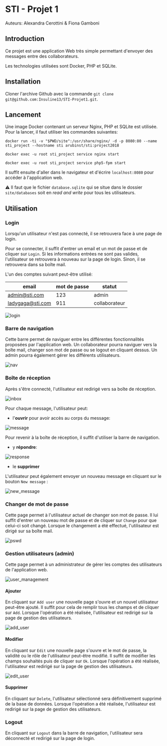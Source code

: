 # STI - Projet 1

Auteurs: Alexandra Cerottini & Fiona Gamboni



## Introduction

Ce projet est une application Web très simple permettant d'envoyer des messages entre des collaborateurs.

Les technologies utilisées sont Docker, PHP et SQLite.



## Installation

Cloner l'archive Github avec la commande `git clone git@github.com:Insuline13/STI-Projet1.git`. 



## Lancement

Une image Docker contenant un serveur Nginx, PHP et SQLite est utilisée. Pour la lancer, il faut utiliser les commandes suivantes:

```shell
docker run -ti -v "$PWD/site":/usr/share/nginx/ -d -p 8080:80 --name sti_project --hostname sti arubinst/sti:project2018

docker exec -u root sti_project service nginx start

docker exec -u root sti_project service php5-fpm start 
```

Il suffit ensuite d'aller dans le navigateur et d'écrire `localhost:8080` pour accéder à l'application web.

:warning: Il faut que le fichier `database.sqlite` qui se situe dans le dossier `site/databases` soit en *read and write* pour tous les utilisateurs. 



## Utilisation

### Login

Lorsqu'un utilisateur n'est pas connecté, il se retrouvera face à une page de login.

Pour se connecter, il suffit d'entrer un email et un mot de passe et de cliquer sur `Login`. Si les informations entrées ne sont pas valides, l'utilisateur se retrouvera à nouveau sur la page de login. Sinon, il se retrouvera dans sa boîte mail.

L'un des comptes suivant peut-être utilisé:

| email            | mot de passe | statut        |
| ---------------- | ------------ | ------------- |
| admin@sti.com    | 123          | admin         |
| ladygaga@sti.com | 911          | collaborateur |

![login](images/login.png)

### Barre de navigation

Cette barre permet de naviguer entre les différentes fonctionnalités proposées par l'application web. Un collaborateur pourra naviguer vers la boîte mail, changer son mot de passe ou se logout en cliquant dessus. Un admin pourra également gérer les différents utilisateurs.

![nav](images/nav.png)

### Boîte de réception

Après s'être connecté, l'utilisateur est redirigé vers sa boîte de réception.

![inbox](images/inbox.png)

Pour chaque message, l'utilisateur peut: 

- l'**ouvrir** pour avoir accès au corps du message:

![message](images/message.png)

Pour revenir à la boîte de réception, il suffit d'utiliser la barre de navigation.

- y **répondre**:

![response](images/response.png)

- le **supprimer**

L'utilisateur peut également envoyer un nouveau message en cliquant sur le bouton `New message` :

![new_message](images/new_message.png)

### Changer de mot de passe

Cette page permet à l'utilisateur actuel de changer son mot de passe. Il lui suffit d'entrer un nouveau mot de passe et de cliquer sur `Change` pour que celui-ci soit changé. Lorsque le changement a été effectué, l'utilisateur est dirigé sur sa boîte mail.

![pswd](images/pswd.png)

### Gestion utilisateurs (admin)

Cette page permet à un administrateur de gérer les comptes des utilisateurs de l'application web.

![user_management](images/user_management.png)

#### Ajouter

En cliquant sur `Add user` une nouvelle page s'ouvre et un nouvel utilisateur peut-être ajouté. Il suffit pour cela de remplir tous les champs et de cliquer sur `Add`.  Lorsque l'opération a été réalisée, l'utilisateur est redirigé sur la page de gestion des utilisateurs.

![add_user](images/add_user.png)

#### Modifier

En cliquant sur `Edit` une nouvelle page s'ouvre et le mot de passe, la validité ou le rôle de l'utilisateur peut-être modifié. Il suffit de modifier les champs souhaités puis de cliquer sur `Ok`. Lorsque l'opération a été réalisée, l'utilisateur est redirigé sur la page de gestion des utilisateurs.

![edit_user](images/edit_user.png)

#### Supprimer

En cliquant sur `Delete`, l'utilisateur sélectionné sera définitivement supprimé de la base de données. Lorsque l'opération a été réalisée, l'utilisateur est redirigé sur la page de gestion des utilisateurs.

### Logout

En cliquant sur `Logout` dans la barre de navigation, l'utilisateur sera déconnecté et redirigé sur la page de login.

